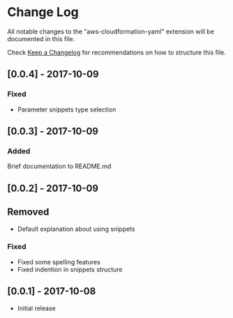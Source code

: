 # Change Log
All notable changes to the "aws-cloudformation-yaml" extension will be documented in this file.

Check [Keep a Changelog](http://keepachangelog.com/) for recommendations on how to structure this file.

## [0.0.4] - 2017-10-09
### Fixed
- Parameter snippets type selection
## [0.0.3] - 2017-10-09
### Added
Brief documentation to README.md
## [0.0.2] - 2017-10-09
## Removed
- Default explanation about using snippets
### Fixed
- Fixed some spelling features
- Fixed indention in snippets structure

## [0.0.1] - 2017-10-08
- Initial release
